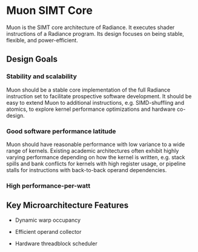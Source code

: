 Muon SIMT Core
==============

Muon is the SIMT core architecture of Radiance.  It executes shader
instructions of a Radiance program.  Its design focuses on being stable,
flexible, and power-efficient.

## Design Goals

### Stability and scalability

Muon should be a stable core implementation of the full Radiance instruction
set to facilitate prospective software development.  It should be easy to
extend Muon to additional instructions, e.g. SIMD-shuffling and atomics, to
explore kernel performance optimizations and hardware co-design.

### Good software performance latitude

Muon should have reasonable performance with low variance to a wide range of
kernels.  Existing academic architectures often exhibit highly varying
performance depending on how the kernel is written, e.g. stack spills and bank
conflicts for kernels with high register usage, or pipeline stalls for
instructions with back-to-back operand dependencies.

### High performance-per-watt


## Key Microarchitecture Features

* Dynamic warp occupancy

* Efficient operand collector

* Hardware threadblock scheduler
